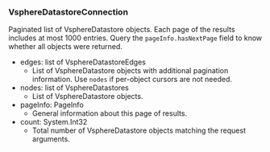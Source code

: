 ### VsphereDatastoreConnection
Paginated list of VsphereDatastore objects. Each page of the results includes at most 1000 entries. Query the `pageInfo.hasNextPage` field to know whether all objects were returned.

- edges: list of VsphereDatastoreEdges
  - List of VsphereDatastore objects with additional pagination information. Use `nodes` if per-object cursors are not needed.
- nodes: list of VsphereDatastores
  - List of VsphereDatastore objects.
- pageInfo: PageInfo
  - General information about this page of results.
- count: System.Int32
  - Total number of VsphereDatastore objects matching the request arguments.
